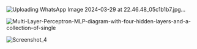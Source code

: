 
![Uploading WhatsApp Image 2024-03-29 at 22.46.48_05c1b1b7.jpg…]()




![Multi-Layer-Perceptron-MLP-diagram-with-four-hidden-layers-and-a-collection-of-single](https://github.com/MurradBinAmir/Python/assets/136635900/86fe34c7-8d69-47fe-8223-b95edae6ed81)



![Screenshot_4](https://github.com/MurradBinAmir/Python/assets/136635900/514d436a-5109-4353-aecb-06aae383ac23)
